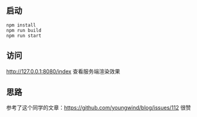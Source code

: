 ## 启动
```$xslt
npm install
npm run build
npm run start
```
## 访问
http://127.0.0.1:8080/index 查看服务端渲染效果

## 思路
参考了这个同学的文章：https://github.com/youngwind/blog/issues/112 很赞
